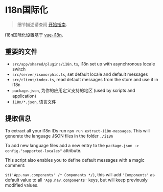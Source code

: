 # I18n国际化
> 细节描述请查阅 [开始指南](../guide/i18n.md).

i18n国际化设置基于 [vue-i18n](https://kazupon.github.io/vue-i18n/en/).

## 重要的文件

- `src/app/shared/plugins/i18n.ts`, i18n set up with asynchronous locale switch
- `src/server/isomorphic.ts`, set default locale and default messages
- `src/client/index.ts`, read default messages from the store and use it in i18n
- `package.json`, 为你的应用定义支持的地区 (used by scripts and application)
- `i18n/*.json`, 语言文件

## 提取信息

To extract all your i18n IDs run `npm run extract-i18n-messages`.
This will generate the language JSON files in the folder `./i18n`

To add new language files add a new entry to the `package.json -> config."supported-locales"` attribute.

This script also enables you to define default messages with a magic comment:

`$t('App.nav.components' /* Components */)`,
this will add `'Components'` as default value to all `'App.nav.components'` keys,
but will keep previously modified values.
